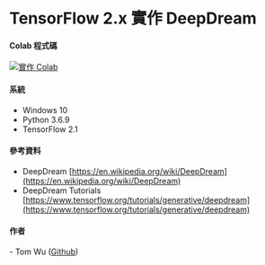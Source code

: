 # **TensorFlow 2.x** 實作 DeepDream 

#### **Colab 程式碼** <a href="https://colab.research.google.com/drive/179_a0OFb6IJYe0VxatLlPF-QaXz01Enz">
<img src="https://img.shields.io/badge/%E5%AF%A6%E4%BD%9C-Colab-yellow.svg?style=popout-square" alt="實作 Colab"></a>  

#### 系統    
* Windows 10
* Python 3.6.9 
* TensorFlow 2.1

#### 參考資料
* DeepDream [https://en.wikipedia.org/wiki/DeepDream](https://en.wikipedia.org/wiki/DeepDream)  
* DeepDream Tutorials [https://www.tensorflow.org/tutorials/generative/deepdream](https://www.tensorflow.org/tutorials/generative/deepdream)

#### 作者
<span> - Tom Wu (<a href="https://github.com/YenLinWu">Github</a>) </span>  
